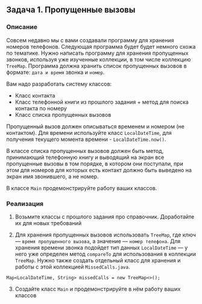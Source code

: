 ## Задача 1. Пропущенные вызовы

### Описание
Совсем недавно мы с вами создавали программу для хранения номеров телефонов. Следующая программа будет
будет немного схожа по тематике. Нужно написать программу для хранения пропущенных звонков, используя
уже изученные коллекции, в том числе коллекцию `TreeMap`. Программа должна хранить список пропущенных вызовов в формате:
`дата и время` звонка и `номер`.

Вам надо разработать систему классов:
* Класс контакта
* Класс телефонной книги из прошлого задания + метод для поиска контакта по номеру
* Класс списка пропущенных вызовов

Пропущенный вызов должен описываться временем и номером (не контактом). Для времени используйте класс `LocalDateTime`, для получения текущего момента времени - `LocalDateTime.now()`. 

В классе списка пропущенных вызовов должен быть метод, принимающий телефонную книгу и выводящий на экран все пропущенные вызовы в том порядке, в котором они поступали, при этом для номеров для которых есть контакт должно быть выведено на экран имя звонившего, а не номер.

В классе `Main` продемонстрируйте работу ваших классов.

### Реализация

1. Возьмите классы с прошлого задания про справочник. Доработайте их для новых требований

2. Для хранения пропущенных вызовов использовать `TreeMap`, где ключ — `время пропущенного вызова`,
а значение — `номер телефона`. Для хранения времени звонка подойдет тип данных `LocalDateTime` — у него уже
определен метод `compareTo` для использования в коллекции `TreeMap`. Нужно также создать отдельный класс для
хранения и работы с этой коллекцией `MissedCalls.java`.

```
Map<LocalDateTime, String> missedCalls = new TreeMap<>();
```

3. Создайте класс `Main` и продемонстрируйте в нём работу ваших классов